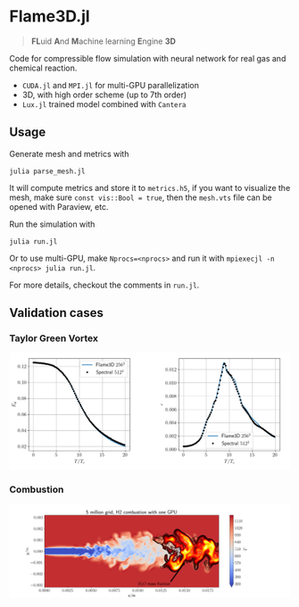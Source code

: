 # Flame3D.jl
> **FL**uid **A**nd **M**achine learning **E**ngine **3D**

Code for compressible flow simulation with neural network for real gas and chemical reaction.

- `CUDA.jl` and `MPI.jl` for multi-GPU parallelization
- 3D, with high order scheme (up to 7th order)
- `Lux.jl` trained model combined with `Cantera`

## Usage

Generate mesh and metrics with
```
julia parse_mesh.jl
```
It will compute metrics and store it to `metrics.h5`, if you want to visualize the mesh, make sure `const vis::Bool = true`, then the `mesh.vts` file can be opened with Paraview, etc.

Run the simulation with 
```
julia run.jl
```
Or to use multi-GPU, make `Nprocs=<nprocs>` and run it with `mpiexecjl -n <nprocs> julia run.jl`.


For more details, checkout the comments in `run.jl`.

## Validation cases

### Taylor Green Vortex
![TGV](./Utils/TGV.png)

### Combustion
![JET](./Utils/JET.png)